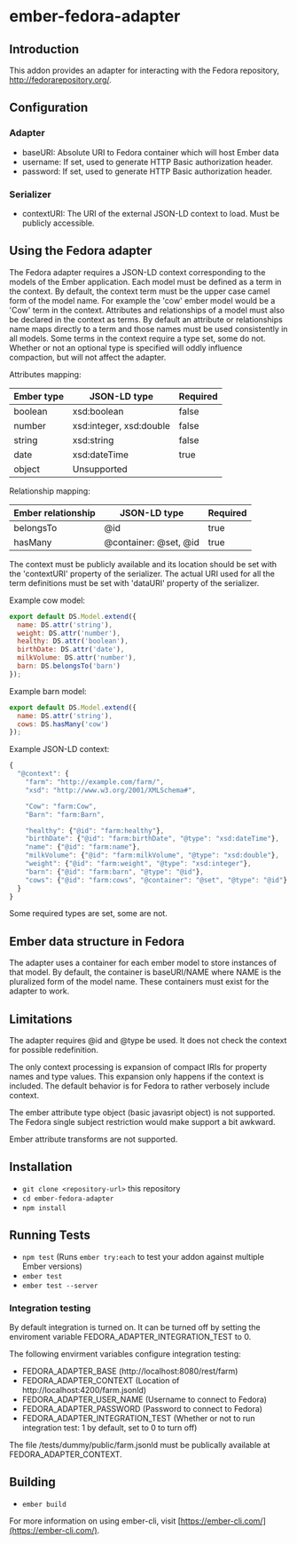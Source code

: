 # ember-fedora-adapter

## Introduction

This addon provides an adapter for interacting with the Fedora repository, http://fedorarepository.org/.

## Configuration

### Adapter

* baseURI: Absolute URI to Fedora container which will host Ember data
* username: If set, used to generate HTTP Basic authorization header.
* password: If set, used to generate HTTP Basic authorization header.

### Serializer

* contextURI: The URI of the external JSON-LD context to load. Must be publicly accessible.


## Using the Fedora adapter

The Fedora adapter requires a JSON-LD context corresponding to the models of the Ember application.
Each model must be defined as a term in the context. By default, the context term must be the upper case camel form of the model name.
For example the 'cow' ember model would be a 'Cow' term in the context. Attributes and relationships of a model must also be declared
in the context as terms. By default an attribute or relationships name maps directly to a term and those names
must be used consistently in all models. Some terms in the context require a type set, some do not. Whether or not an optional type is specified will
oddly influence compaction, but will not affect the adapter.


Attributes mapping:

| Ember type | JSON-LD type             | Required |
| ---------- | -------------            | -------- |
| boolean    | xsd:boolean              | false    |
| number     | xsd:integer, xsd:double  | false    |
| string     | xsd:string               | false    |
| date       | xsd:dateTime             | true     |
| object     | Unsupported              |          |

Relationship mapping:

| Ember relationship | JSON-LD type           | Required | 
| ------------------ | ------------           | -------- |
| belongsTo          | @id                    | true     |
| hasMany            | @container: @set, @id  | true     |


The context must be publicly available and its location should be set with the 'contextURI' property of the serializer. The actual URI used for all the
term definitions must be set with 'dataURI' property of the serializer.

Example cow model:
```javascript
export default DS.Model.extend({
  name: DS.attr('string'),
  weight: DS.attr('number'),
  healthy: DS.attr('boolean'),
  birthDate: DS.attr('date'),
  milkVolume: DS.attr('number'),
  barn: DS.belongsTo('barn')
});
```

Example barn model:
```javascript
export default DS.Model.extend({
  name: DS.attr('string'),
  cows: DS.hasMany('cow')
});

```

Example JSON-LD context:
```javascript
{
  "@context": {
    "farm": "http://example.com/farm/",
    "xsd": "http://www.w3.org/2001/XMLSchema#",

    "Cow": "farm:Cow",
    "Barn": "farm:Barn",    

    "healthy": {"@id": "farm:healthy"},
    "birthDate": {"@id": "farm:birthDate", "@type": "xsd:dateTime"},
    "name": {"@id": "farm:name"},
    "milkVolume": {"@id": "farm:milkVolume", "@type": "xsd:double"},    
    "weight": {"@id": "farm:weight", "@type": "xsd:integer"},
    "barn": {"@id": "farm:barn", "@type": "@id"},    
    "cows": {"@id": "farm:cows", "@container": "@set", "@type": "@id"}
  }
}

```

Some required types are set, some are not.

## Ember data structure in Fedora

The adapter uses a container for each ember model to store instances of that model.
By default, the container is baseURI/NAME where NAME is the pluralized form of the model name.
These containers must exist for the adapter to work.


## Limitations

The adapter requires @id and @type be used. It does not check the context for possible redefinition.

The only context processing is expansion of compact IRIs for property names and type values.
This expansion only happens if the context is included. The default behavior is for Fedora to
rather verbosely include context.

The ember attribute type object (basic javasript object) is not supported. The Fedora single
subject restriction would make support a bit awkward.

Ember attribute transforms are not supported.

## Installation

* `git clone <repository-url>` this repository
* `cd ember-fedora-adapter`
* `npm install`


## Running Tests

* `npm test` (Runs `ember try:each` to test your addon against multiple Ember versions)
* `ember test`
* `ember test --server`

### Integration testing

By default integration is turned on. It can be turned off by setting the enviroment variable FEDORA_ADAPTER_INTEGRATION_TEST to 0.

The following envirment variables configure integration testing:
* FEDORA_ADAPTER_BASE       (http://localhost:8080/rest/farm)
* FEDORA_ADAPTER_CONTEXT    (Location of http://localhost:4200/farm.jsonld)
* FEDORA_ADAPTER_USER_NAME  (Username to connect to Fedora)
* FEDORA_ADAPTER_PASSWORD   (Password to connect to Fedora)
* FEDORA_ADAPTER_INTEGRATION_TEST (Whether or not to run integration test: 1 by default, set to 0 to turn off)

The file /tests/dummy/public/farm.jsonld must be publically available at FEDORA_ADAPTER_CONTEXT.

## Building

* `ember build`

For more information on using ember-cli, visit [https://ember-cli.com/](https://ember-cli.com/).
